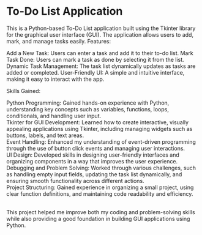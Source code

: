 # To-Do List Application

This is a Python-based To-Do List application built using the Tkinter library for the graphical user interface (GUI). The application allows users to add, mark, and manage tasks easily.
Features:

Add a New Task: Users can enter a task and add it to their to-do list.
Mark Task Done: Users can mark a task as done by selecting it from the list.
Dynamic Task Management: The task list dynamically updates as tasks are added or completed.
User-Friendly UI: A simple and intuitive interface, making it easy to interact with the app.

Skills Gained:

Python Programming: Gained hands-on experience with Python, understanding key concepts such as variables, functions, loops, conditionals, and handling user input.<br>
Tkinter for GUI Development: Learned how to create interactive, visually appealing applications using Tkinter, including managing widgets such as buttons, labels, and text areas.<br>
Event Handling: Enhanced my understanding of event-driven programming through the use of button click events and managing user interactions.<br>
UI Design: Developed skills in designing user-friendly interfaces and organizing components in a way that improves the user experience.<br>
Debugging and Problem Solving: Worked through various challenges, such as handling empty input fields, updating the task list dynamically, and ensuring smooth functionality across different actions.<br>
Project Structuring: Gained experience in organizing a small project, using clear function definitions, and maintaining code readability and efficiency.<br><br>

This project helped me improve both my coding and problem-solving skills while also providing a good foundation in building GUI applications using Python.
